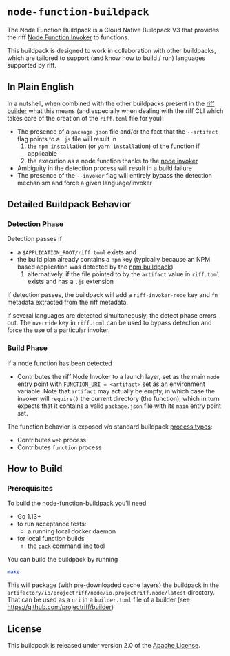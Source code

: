# `node-function-buildpack`

The Node Function Buildpack is a Cloud Native Buildpack V3 that provides the riff [Node Function Invoker](https://github.com/projectriff/node-function-invoker) to functions.

This buildpack is designed to work in collaboration with other buildpacks, which are tailored to
support (and know how to build / run) languages supported by riff.

## In Plain English

In a nutshell, when combined with the other buildpacks present in the [riff builder](https://github.com/projectriff/builder) what this means (and especially when dealing with the riff CLI which takes care of the creation of the `riff.toml` file for you):

- The presence of a `package.json` file and/or the fact that the `--artifact` flag points to a `.js` file will result in
  1. the `npm install`ation (or `yarn install`ation) of the function if applicable
  2. the execution as a node function thanks to the [node invoker](https://github.com/projectriff/node-function-invoker)
- Ambiguity in the detection process will result in a build failure
- The presence of the `--invoker` flag will entirely bypass the detection mechanism and force a given language/invoker

## Detailed Buildpack Behavior

### Detection Phase

Detection passes if

- a `$APPLICATION_ROOT/riff.toml` exists and
- the build plan already contains a `npm` key (typically because an NPM based application was detected by the [npm buildpack](https://github.com/paketo-buildpacks/npm))
  1. alternatively, if the file pointed to by the `artifact` value in `riff.toml` exists and has a `.js` extension

If detection passes, the buildpack will add a `riff-invoker-node` key and `fn` metadata extracted from the riff metadata.

If several languages are detected simultaneously, the detect phase errors out.
The `override` key in `riff.toml` can be used to bypass detection and force the use of a particular invoker.

### Build Phase

If a node function has been detected

- Contributes the riff Node Invoker to a launch layer, set as the main `node` entry point with `FUNCTION_URI = <artifact>` set as an environment variable.
  Note that `artifact` may actually be empty, in which case the invoker will `require()` the current directory (the function), which in turn expects that it contains a valid `package.json` file with its `main` entry point set.

The function behavior is exposed _via_ standard buildpack [process types](https://github.com/buildpack/spec/blob/master/buildpack.md#launch):

- Contributes `web` process
- Contributes `function` process

## How to Build

### Prerequisites
To build the node-function-buildpack you'll need

- Go 1.13+
- to run acceptance tests:
  - a running local docker daemon
- for local function builds
  - the [`pack`](https://github.com/buildpacks/pack) command line tool

You can build the buildpack by running

```bash
make
```

This will package (with pre-downloaded cache layers) the buildpack in the
`artifactory/io/projectriff/node/io.projectriff.node/latest` directory. That can be used as a `uri` in a `builder.toml`
file of a builder (see https://github.com/projectriff/builder)

## License

This buildpack is released under version 2.0 of the [Apache License](https://www.apache.org/licenses/LICENSE-2.0).
